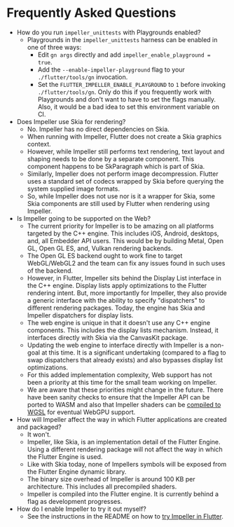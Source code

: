 # Frequently Asked Questions

* How do you run `impeller_unittests` with Playgrounds enabled?
  * Playgrounds in the `impeller_unittests` harness can be enabled in one of
    three ways:
    * Edit `gn args` directly and add `impeller_enable_playground = true`.
    * Add the `--enable-impeller-playground` flag to your `./flutter/tools/gn`
      invocation.
    * Set the `FLUTTER_IMPELLER_ENABLE_PLAYGROUND` to `1` before invoking
      `./flutter/tools/gn`. Only do this if you frequently work with Playgrounds
      and don't want to have to set the flags manually. Also, it would be a bad
      idea to set this environment variable on CI.
* Does Impeller use Skia for rendering?
  * No. Impeller has no direct dependencies on Skia.
  * When running with Impeller, Flutter does not create a Skia graphics context.
  * However, while Impeller still performs text rendering, text layout and
    shaping needs to be done by a separate component. This component happens to
    be SkParagraph which is part of Skia.
  * Similarly, Impeller does not perform image decompression. Flutter uses a
    standard set of codecs wrapped by Skia before querying the system supplied
    image formats.
  * So, while Impeller does not use nor is it a wrapper for Skia, some Skia
    components are still used by Flutter when rendering using Impeller.
* Is Impeller going to be supported on the Web?
  * The current priority for Impeller is to be amazing on all platforms targeted
    by the C++ engine. This includes iOS, Android, desktops, and, all Embedder
    API users. This would be by building Metal, Open GL, Open GL ES, and, Vulkan
    rendering backends.
  * The Open GL ES backend ought to work fine to target WebGL/WebGL2 and the
    team can fix any issues found in such uses of the backend.
  * However, in Flutter, Impeller sits behind the Display List interface in the
    C++ engine. Display lists apply optimizations to the Flutter rendering
    intent. But, more importantly for Impeller, they also provide a generic
    interface with the ability to specify "dispatchers" to different rendering
    packages. Today, the engine has Skia and Impeller dispatchers for display
    lists.
  * The web engine is unique in that it doesn't use any C++ engine components.
    This includes the display lists mechanism. Instead, it interfaces directly
    with Skia via the CanvasKit package.
  * Updating the web engine to interface directly with Impeller is a non-goal at
    this time. It is a significant undertaking (compared to a flag to swap
    dispatchers that already exists) and also bypasses display list
    optimizations.
  * For this added implementation complexity, Web support has not been a
    priority at this time for the small team working on Impeller.
  * We are aware that these priorities might change in the future. There have
    been sanity checks to ensure that the Impeller API can be ported to WASM and
    also that Impeller shaders can be [compiled to WGSL](https://github.com/chinmaygarde/wgsl_sandbox)
    for eventual WebGPU support.
* How will Impeller affect the way in which Flutter applications are created and
  packaged?
  * It won't.
  * Impeller, like Skia, is an implementation detail of the Flutter Engine.
    Using a different rendering package will not affect the way in which the
    Flutter Engine is used.
  * Like with Skia today, none of Impellers symbols will be exposed from the
    Flutter Engine dynamic library.
  * The binary size overhead of Impeller is around 100 KB per architecture. This
    includes all precompiled shaders.
  * Impeller is compiled into the Flutter engine. It is currently behind a flag
    as development progresses.
* How do I enable Impeller to try it out myself?
  * See the instructions in the README on how to [try Impeller in
    Flutter](https://github.com/flutter/engine/tree/main/impeller#try-impeller-in-flutter).
